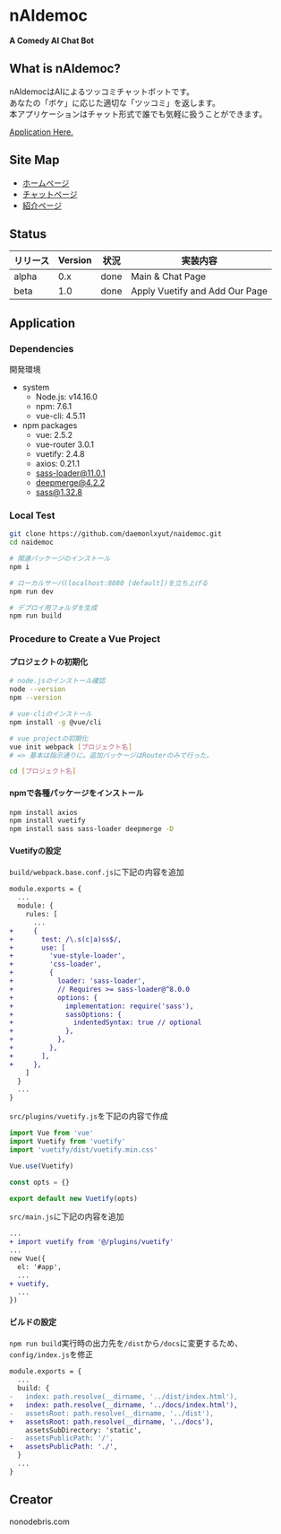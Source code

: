 # nAIdemoc

**A Comedy AI Chat Bot**

## What is nAIdemoc?

nAIdemocはAIによるツッコミチャットボットです。<br>
あなたの「ボケ」に応じた適切な「ツッコミ」を返します。<br>
本アプリケーションはチャット形式で誰でも気軽に扱うことができます。

[Application Here.](https://daemonlxyut.github.io/naidemoc/)

## Site Map

- [ホームページ](https://daemonlxyut.github.io/naidemoc/#/)
- [チャットページ](https://daemonlxyut.github.io/naidemoc/#/chat)
- [紹介ページ](https://daemonlxyut.github.io/naidemoc/#/nonodebris-com)

## Status

| リリース | Version | 状況 | 実装内容 |
| ---- | ---- | ---- | ---- |
| alpha | 0.x | done | Main & Chat Page |
| beta  | 1.0 | done | Apply Vuetify and Add Our Page |

## Application

### Dependencies

開発環境

- system
  - Node.js: v14.16.0
  - npm: 7.6.1
  - vue-cli: 4.5.11
- npm packages
    - vue: 2.5.2
    - vue-router 3.0.1
    - vuetify: 2.4.8
    - axios: 0.21.1
    - sass-loader@11.0.1
    - deepmerge@4.2.2
    - sass@1.32.8

### Local Test

```sh
git clone https://github.com/daemonlxyut/naidemoc.git
cd naidemoc

# 関連パッケージのインストール
npm i

# ローカルサーバ(localhost:8080 [default])を立ち上げる
npm run dev

# デプロイ用フォルダを生成
npm run build
```

### Procedure to Create a Vue Project

#### プロジェクトの初期化

```sh
# node.jsのインストール確認
node --version
npm --version

# vue-cliのインストール
npm install -g @vue/cli

# vue projectの初期化
vue init webpack [プロジェクト名]
# => 基本は指示通りに。追加パッケージはRouterのみで行った。

cd [プロジェクト名]
```

#### npmで各種パッケージをインストール

```sh
npm install axios
npm install vuetify
npm install sass sass-loader deepmerge -D
```

#### Vuetifyの設定

`build/webpack.base.conf.js`に下記の内容を追加

```diff
module.exports = {
  ...
  module: {
    rules: [
      ...
+     {
+       test: /\.s(c|a)ss$/,
+       use: [
+         'vue-style-loader',
+         'css-loader',
+         {
+           loader: 'sass-loader',
+           // Requires >= sass-loader@^8.0.0
+           options: {
+             implementation: require('sass'),
+             sassOptions: {
+               indentedSyntax: true // optional
+             },
+           },
+         },
+       ],
+     },
    ]
  }
  ...
}
```

`src/plugins/vuetify.js`を下記の内容で作成

```js
import Vue from 'vue'
import Vuetify from 'vuetify'
import 'vuetify/dist/vuetify.min.css'

Vue.use(Vuetify)

const opts = {}

export default new Vuetify(opts)
```

`src/main.js`に下記の内容を追加

```diff
...
+ import vuetify from '@/plugins/vuetify'
...
new Vue({
  el: '#app',
  ...
+ vuetify,
  ...
})
```

#### ビルドの設定

`npm run build`実行時の出力先を`/dist`から`/docs`に変更するため、`config/index.js`を修正

```diff
module.exports = {
  ...
  build: {
-   index: path.resolve(__dirname, '../dist/index.html'),
+   index: path.resolve(__dirname, '../docs/index.html'),
-   assetsRoot: path.resolve(__dirname, '../dist'),
+   assetsRoot: path.resolve(__dirname, '../docs'),
    assetsSubDirectory: 'static',
-   assetsPublicPath: '/',
+   assetsPublicPath: './',
  }
  ...
}
```

## Creator

nonodebris.com

